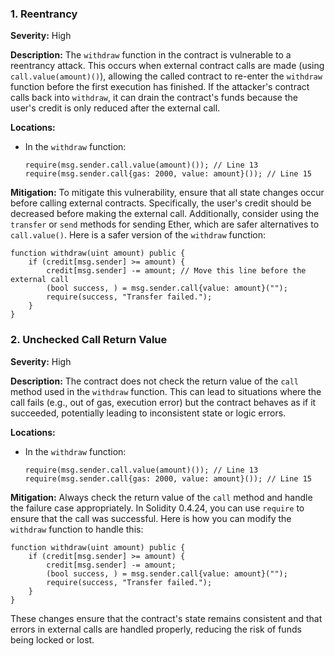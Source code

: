 ### 1. **Reentrancy**

**Severity:**
High

**Description:**
The `withdraw` function in the contract is vulnerable to a reentrancy attack. This occurs when external contract calls are made (using `call.value(amount)()`), allowing the called contract to re-enter the `withdraw` function before the first execution has finished. If the attacker's contract calls back into `withdraw`, it can drain the contract's funds because the user's credit is only reduced after the external call.

**Locations:**

- In the `withdraw` function:
  ```solidity
  require(msg.sender.call.value(amount)()); // Line 13
  require(msg.sender.call{gas: 2000, value: amount}()); // Line 15
  ```

**Mitigation:**
To mitigate this vulnerability, ensure that all state changes occur before calling external contracts. Specifically, the user's credit should be decreased before making the external call. Additionally, consider using the `transfer` or `send` methods for sending Ether, which are safer alternatives to `call.value()`. Here is a safer version of the `withdraw` function:

```solidity
function withdraw(uint amount) public {
    if (credit[msg.sender] >= amount) {
        credit[msg.sender] -= amount; // Move this line before the external call
        (bool success, ) = msg.sender.call{value: amount}("");
        require(success, "Transfer failed.");
    }
}
```

### 2. **Unchecked Call Return Value**

**Severity:**
High

**Description:**
The contract does not check the return value of the `call` method used in the `withdraw` function. This can lead to situations where the call fails (e.g., out of gas, execution error) but the contract behaves as if it succeeded, potentially leading to inconsistent state or logic errors.

**Locations:**

- In the `withdraw` function:
  ```solidity
  require(msg.sender.call.value(amount)()); // Line 13
  require(msg.sender.call{gas: 2000, value: amount}()); // Line 15
  ```

**Mitigation:**
Always check the return value of the `call` method and handle the failure case appropriately. In Solidity 0.4.24, you can use `require` to ensure that the call was successful. Here is how you can modify the `withdraw` function to handle this:

```solidity
function withdraw(uint amount) public {
    if (credit[msg.sender] >= amount) {
        credit[msg.sender] -= amount;
        (bool success, ) = msg.sender.call{value: amount}("");
        require(success, "Transfer failed.");
    }
}
```

These changes ensure that the contract's state remains consistent and that errors in external calls are handled properly, reducing the risk of funds being locked or lost.